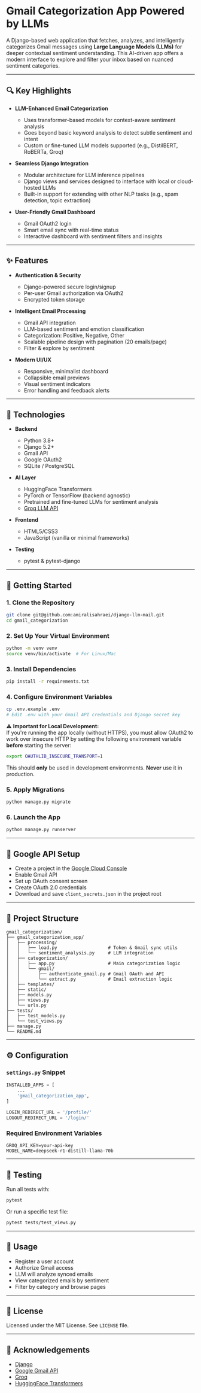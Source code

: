 # Gmail Categorization App Powered by LLMs

A Django-based web application that fetches, analyzes, and intelligently categorizes Gmail messages using **Large Language Models (LLMs)** for deeper contextual sentiment understanding. This AI-driven app offers a modern interface to explore and filter your inbox based on nuanced sentiment categories.

---

## 🔍 Key Highlights

- **LLM-Enhanced Email Categorization**
  - Uses transformer-based models for context-aware sentiment analysis
  - Goes beyond basic keyword analysis to detect subtle sentiment and intent
  - Custom or fine-tuned LLM models supported (e.g., DistilBERT, RoBERTa, Groq)

- **Seamless Django Integration**
  - Modular architecture for LLM inference pipelines
  - Django views and services designed to interface with local or cloud-hosted LLMs
  - Built-in support for extending with other NLP tasks (e.g., spam detection, topic extraction)

- **User-Friendly Gmail Dashboard**
  - Gmail OAuth2 login
  - Smart email sync with real-time status
  - Interactive dashboard with sentiment filters and insights

---

## ✨ Features

- **Authentication & Security**
  - Django-powered secure login/signup
  - Per-user Gmail authorization via OAuth2
  - Encrypted token storage

- **Intelligent Email Processing**
  - Gmail API integration
  - LLM-based sentiment and emotion classification
  - Categorization: Positive, Negative, Other
  - Scalable pipeline design with pagination (20 emails/page)
  - Filter & explore by sentiment

- **Modern UI/UX**
  - Responsive, minimalist dashboard
  - Collapsible email previews
  - Visual sentiment indicators
  - Error handling and feedback alerts

---

## 🧠 Technologies

- **Backend**
  - Python 3.8+
  - Django 5.2+
  - Gmail API
  - Google OAuth2
  - SQLite / PostgreSQL

- **AI Layer**
  - HuggingFace Transformers
  - PyTorch or TensorFlow (backend agnostic)
  - Pretrained and fine-tuned LLMs for sentiment analysis
  - [Groq LLM API](https://groq.com/)

- **Frontend**
  - HTML5/CSS3
  - JavaScript (vanilla or minimal frameworks)

- **Testing**
  - pytest & pytest-django

---

## 🚀 Getting Started

### 1. Clone the Repository
```bash
git clone git@github.com:amiralisahraei/django-llm-mail.git
cd gmail_categorization
```

### 2. Set Up Your Virtual Environment
```bash
python -m venv venv
source venv/bin/activate  # For Linux/Mac
```

### 3. Install Dependencies
```bash
pip install -r requirements.txt
```

### 4. Configure Environment Variables

```bash
cp .env.example .env
# Edit .env with your Gmail API credentials and Django secret key
```

⚠️ **Important for Local Development:**  
If you're running the app locally (without HTTPS), you must allow OAuth2 to work over insecure HTTP by setting the following environment variable **before** starting the server:

 ```bash
 export OAUTHLIB_INSECURE_TRANSPORT=1
 ```

 This should **only** be used in development environments. **Never** use it in production.

### 5. Apply Migrations
```bash
python manage.py migrate
```

### 6. Launch the App
```bash
python manage.py runserver
```

---

## 🔧 Google API Setup

- Create a project in the [Google Cloud Console](https://console.cloud.google.com)
- Enable Gmail API  
- Set up OAuth consent screen  
- Create OAuth 2.0 credentials  
- Download and save `client_secrets.json` in the project root  

---

## 📂 Project Structure

```
gmail_categorization/
├── gmail_categorization_app/
│   ├── processing/
│   │   ├── load.py                   # Token & Gmail sync utils
│   │   └── sentiment_analysis.py     # LLM integration
│   ├── categorization/
│   │   ├── app.py                    # Main categorization logic
│   │   └── gmail/
│   │       ├── authenticate_gmail.py # Gmail OAuth and API
│   │       └── extract.py            # Email extraction logic
│   ├── templates/
│   ├── static/
│   ├── models.py
│   ├── views.py
│   └── urls.py
├── tests/
│   ├── test_models.py
│   └── test_views.py
├── manage.py
└── README.md
```

---

## ⚙️ Configuration

### `settings.py` Snippet
```python
INSTALLED_APPS = [
    ...
    'gmail_categorization_app',
]

LOGIN_REDIRECT_URL = '/profile/'  
LOGOUT_REDIRECT_URL = '/login/' 
```

### Required Environment Variables
```
GROQ_API_KEY=your-api-key
MODEL_NAME=deepseek-r1-distill-llama-70b
```

---

## 🧪 Testing

Run all tests with:

```bash
pytest
```

Or run a specific test file:

```bash
pytest tests/test_views.py
```

---

## 🧪 Usage

- Register a user account  
- Authorize Gmail access  
- LLM will analyze synced emails  
- View categorized emails by sentiment  
- Filter by category and browse pages  

---

## 📜 License

Licensed under the MIT License. See `LICENSE` file.

---

## 🙏 Acknowledgements

- [Django](https://www.djangoproject.com/)
- [Google Gmail API](https://developers.google.com/gmail/api)
- [Groq](https://groq.com/)
- [HuggingFace Transformers](https://huggingface.co/transformers/)